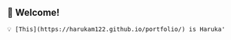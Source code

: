 ## 🧸 Welcome!</h2>

<pre>
💡 [This](https://harukam122.github.io/portfolio/) is Haruka's personal website showcasing a few projects! Feel free to explore!
</pre>

